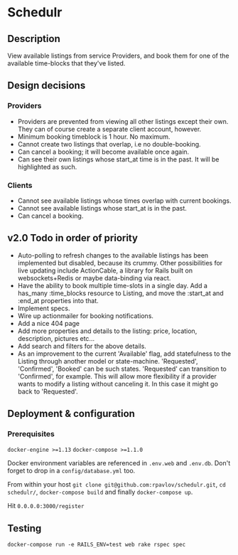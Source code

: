 # Schedulr

## Description

View available listings from service Providers, and book them for one of the available time-blocks that they've listed. 

## Design decisions

### Providers
* Providers are prevented from viewing all other listings except their own. They can of course create a separate client account, however.
* Minimum booking timeblock is 1 hour. No maximum.
* Cannot create two listings that overlap, i.e no double-booking.
* Can cancel a booking; it will become available once again.
* Can see their own listings whose start_at time is in the past. It will be highlighted as such.

### Clients
* Cannot see available listings whose times overlap with current bookings.
* Cannot see available listings whose start_at is in the past.
* Can cancel a booking.


## v2.0 Todo in order of priority

* Auto-polling to refresh changes to the available listings has been implemented but disabled, because its crummy. Other possibilities
for live updating include ActionCable, a library for Rails built on websockets+Redis or maybe data-binding via react.
* Have the ability to book multiple time-slots in a single day. Add a has_many :time_blocks resource to Listing, and move the :start_at and :end_at properties into that. 
* Implement specs.
* Wire up actionmailer for booking notifications.
* Add a nice 404 page
* Add more properties and details to the listing: price, location, description, pictures etc...
* Add search and filters for the above details.
* As an improvement to the current 'Available' flag, add statefulness to the Listing through another model or state-machine. 'Requested', 'Confirmed', 'Booked' can be such states. 'Requested' can transition to 'Confirmed', for example. This will allow more flexibility if a provider wants to modify a listing without canceling it. In this case it might go back to 'Requested'.

## Deployment & configuration

### Prerequisites

`docker-engine >=1.13`
`docker-compose >=1.1.0`

Docker environment variables are referenced in `.env.web` and `.env.db`. Don't forget to drop in a `config/database.yml` too.

From within your host `git clone git@github.com:rpavlov/schedulr.git`, 
`cd schedulr/`, `docker-compose build` and finally `docker-compose up`.

Hit `0.0.0.0:3000/register`

## Testing

`docker-compose run -e RAILS_ENV=test web rake rspec spec`
